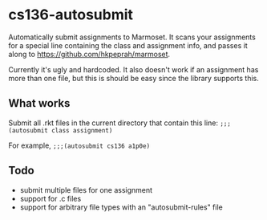 cs136-autosubmit
================

Automatically submit assignments to Marmoset. It scans your assignments for a special line containing the class and assignment info, and passes it along to https://github.com/hkpeprah/marmoset. 

Currently it's ugly and hardcoded. It also doesn't work if an assignment has more than one file, but this is should be easy since the library supports this.

What works
----------
Submit all .rkt files in the current directory that contain this line:
`;;;(autosubmit class assignment)`

For example, `;;;(autosubmit cs136 a1p0e)`

Todo
----
- submit multiple files for one assignment
- support for .c files
- support for arbitrary file types with an "autosubmit-rules" file
